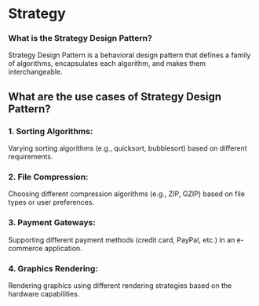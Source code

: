 # Strategy

### What is the Strategy Design Pattern?

Strategy Design Pattern is a behavioral design pattern that defines a family of algorithms, encapsulates each algorithm, and makes them interchangeable.

## What are the use cases of Strategy Design Pattern?

### 1. Sorting Algorithms:

Varying sorting algorithms (e.g., quicksort, bubblesort) based on different requirements.

### 2. File Compression:

Choosing different compression algorithms (e.g., ZIP, GZIP) based on file types or user preferences.

### 3. Payment Gateways:

Supporting different payment methods (credit card, PayPal, etc.) in an e-commerce application.

### 4. Graphics Rendering:

Rendering graphics using different rendering strategies based on the hardware capabilities.
